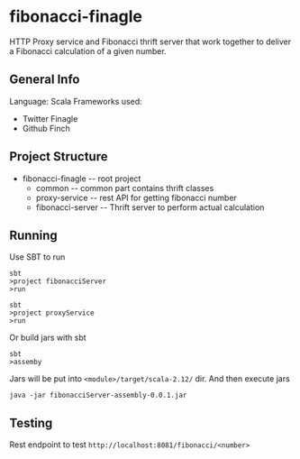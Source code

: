 # fibonacci-finagle
HTTP Proxy service and Fibonacci thrift server that work together to deliver a Fibonacci calculation of a given number.

## General Info
Language: Scala
Frameworks used:
 * Twitter Finagle
 * Github Finch

## Project Structure
* fibonacci-finagle -- root project
  - common -- common part contains thrift classes
  - proxy-service -- rest API for getting fibonacci number
  - fibonacci-server -- Thrift server to perform actual calculation

## Running
Use SBT to run 
```
sbt
>project fibonacciServer
>run
```
```
sbt
>project proxyService
>run
```

Or build jars with sbt 
```
sbt
>assemby
```
Jars will be put into `<module>/target/scala-2.12/` dir. And then execute jars
```
java -jar fibonacciServer-assembly-0.0.1.jar
```

## Testing
Rest endpoint to test 
`http://localhost:8081/fibonacci/<number>`
